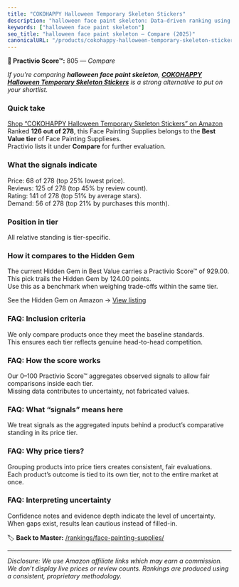 ```yaml
---
title: "COKOHAPPY Halloween Temporary Skeleton Stickers"
description: "halloween face paint skeleton: Data-driven ranking using the Practivio Score™. Positioned by quality, value, demand, findability, momentum."
keywords: ["halloween face paint skeleton"]
seo_title: "halloween face paint skeleton — Compare (2025)"
canonicalURL: "/products/cokohappy-halloween-temporary-skeleton-stickers-B07W3SH69B/"
---
```


**🛒 Practivio Score™:** 805 — _Compare_


*If you're comparing **halloween face paint skeleton**, **[COKOHAPPY Halloween Temporary Skeleton Stickers](https://www.amazon.com/dp/B07W3SH69B?tag=practivio-20)** is a strong alternative to put on your shortlist.*
### Quick take
[Shop “COKOHAPPY Halloween Temporary Skeleton Stickers” on Amazon](https://www.amazon.com/dp/B07W3SH69B?tag=practivio-20)
Ranked **126 out of 278**, this Face Painting Supplies belongs to the **Best Value tier** of Face Painting Supplieses.  
Practivio lists it under **Compare** for further evaluation.

### What the signals indicate
Price: 68 of 278 (top 25% lowest price).  
Reviews: 125 of 278 (top 45% by review count).  
Rating: 141 of 278 (top 51% by average stars).  
Demand: 56 of 278 (top 21% by purchases this month).

### Position in tier
All relative standing is tier-specific.

### How it compares to the Hidden Gem
The current Hidden Gem in Best Value carries a Practivio Score™ of 929.00.  
This pick trails the Hidden Gem by 124.00 points.  
Use this as a benchmark when weighing trade-offs within the same tier.  

See the Hidden Gem on Amazon → [View listing](https://www.amazon.com/dp/B07GH7WGC3?tag=practivio-20)

### FAQ: Inclusion criteria
We only compare products once they meet the baseline standards.  
This ensures each tier reflects genuine head-to-head competition.

### FAQ: How the score works
Our 0–100 Practivio Score™ aggregates observed signals to allow fair comparisons inside each tier.  
Missing data contributes to uncertainty, not fabricated values.

### FAQ: What “signals” means here
We treat signals as the aggregated inputs behind a product’s comparative standing in its price tier.

### FAQ: Why price tiers?
Grouping products into price tiers creates consistent, fair evaluations.  
Each product’s outcome is tied to its own tier, not to the entire market at once.

### FAQ: Interpreting uncertainty
Confidence notes and evidence depth indicate the level of uncertainty.  
When gaps exist, results lean cautious instead of filled-in.

<!-- Missing template for Compare/CompareWithinPriceClass -->


🏷️ **Back to Master:** [/rankings/face-painting-supplies/](/rankings/face-painting-supplies/)

---
_Disclosure: We use Amazon affiliate links which may earn a commission. We don’t display live prices or review counts. Rankings are produced using a consistent, proprietary methodology._
